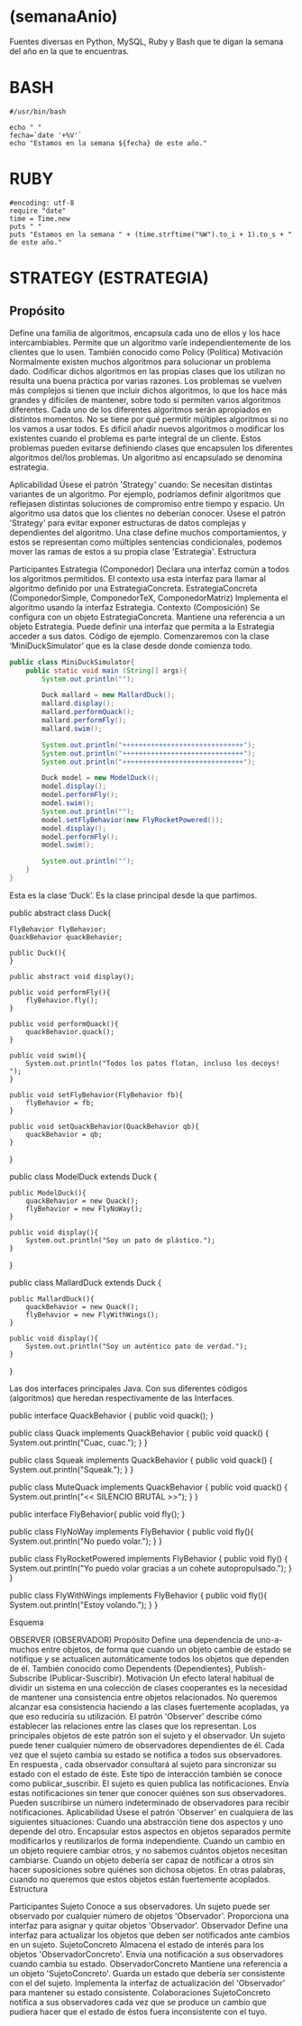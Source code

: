 (semanaAnio)
==========

Fuentes diversas en Python, MySQL, Ruby y Bash que te digan la semana del año en la que te encuentras.

BASH
====
```
#/usr/bin/bash

echo " "
fecha=`date '+%V'`
echo "Estamos en la semana ${fecha} de este año."
```

RUBY
====

```
#encoding: utf-8
require "date"
time = Time.new
puts " "
puts "Estamos en la semana " + (time.strftime("%W").to_i + 1).to_s + " de este año."
```


# STRATEGY (ESTRATEGIA)

## Propósito

Define una familia de algoritmos, encapsula cada uno de ellos y los hace intercambiables. Permite que un algoritmo varíe independientemente de los clientes que lo usen.
También conocido como
Policy (Política)
Motivación
Normalmente existen muchos algoritmos para solucionar un problema dado. Codificar dichos algoritmos en las propias clases que los utilizan no resulta una buena práctica por varias razones.
Los problemas se vuelven más complejos si tienen que incluir dichos algoritmos, lo que los hace más grandes y difíciles de mantener, sobre todo si permiten varios algoritmos diferentes.
Cada uno de los diferentes algoritmos serán apropiados en distintos momentos. No se tiene por qué permitir múltiples algoritmos si no los vamos a usar todos.
Es difícil añadir nuevos algoritmos o modificar los existentes cuando el problema es parte integral de un cliente.
Estos problemas pueden evitarse definiendo clases que encapsulen los diferentes algoritmos del/los problemas. Un algoritmo así encapsulado se denomina estrategia.


Aplicabilidad
Úsese el patrón 'Strategy' cuando:
Se necesitan distintas variantes de un algoritmo. Por ejemplo, podríamos definir algoritmos que reflejasen distintas soluciones de compromiso entre tiempo y espacio.
Un algoritmo usa datos que los clientes no deberían conocer. Úsese el patrón 'Strategy' para evitar exponer estructuras de datos complejas y dependientes del algoritmo.
Una clase define muchos comportamientos, y estos se representan como múltiples sentencias condicionales, podemos mover las ramas de estos a su propia clase 'Estrategia'.
Estructura



Participantes
Estrategia (Componedor)
Declara una interfaz común a todos los algoritmos permitidos. El contexto usa esta interfaz para llamar al algoritmo definido por una EstrategiaConcreta.
EstrategiaConcreta (ComponedorSimple, ComponedorTeX, ComponedorMatriz)
Implementa el algoritmo usando la interfaz Estrategia.
Contexto (Composición)
Se configura con un objeto EstrategiaConcreta.
Mantiene una referencia a un objeto Estrategia.
Puede definir una interfaz que permita a la Estrategia acceder a sus datos.
Código de ejemplo.
Comenzaremos con la clase ‘MiniDuckSimulator’ que es la clase desde donde comienza todo.

```java
public class MiniDuckSimulator{
    public static void main (String[] args){
        System.out.println("");

        Duck mallard = new MallardDuck();
        mallard.display();
        mallard.performQuack();
        mallard.performFly();
        mallard.swim();

        System.out.println("++++++++++++++++++++++++++++++");
        System.out.println("++++++++++++++++++++++++++++++");
        System.out.println("++++++++++++++++++++++++++++++");

        Duck model = new ModelDuck();
        model.display();
        model.performFly();
        model.swim();
        System.out.println("");
        model.setFlyBehavior(new FlyRocketPowered());
        model.display();
        model.performFly();
        model.swim();

        System.out.println("");
    }
}

```

Esta es la clase ‘Duck’. Es la clase principal desde la que partimos.

public abstract class Duck{
    
    FlyBehavior flyBehavior;
    QuackBehavior quackBehavior;

    public Duck(){
    }

    public abstract void display();

    public void performFly(){
        flyBehavior.fly();
    }

    public void performQuack(){
        quackBehavior.quack();
    }

    public void swim(){
        System.out.println("Todos los patos flotan, incluso los decoys! ");
    }

    public void setFlyBehavior(FlyBehavior fb){
        flyBehavior = fb;
    }

    public void setQuackBehavior(QuackBehavior qb){
        quackBehavior = qb;
    }
}

public class ModelDuck extends Duck {

    public ModelDuck(){
        quackBehavior = new Quack();
        flyBehavior = new FlyNoWay();
    }

    public void display(){
        System.out.println("Soy un pato de plástico.");
    }
}

public class MallardDuck extends Duck {

    public MallardDuck(){
        quackBehavior = new Quack();
        flyBehavior = new FlyWithWings();
    }

    public void display(){
        System.out.println("Soy un auténtico pato de verdad.");
    }
}


Las dos interfaces principales Java. Con sus diferentes códigos (algoritmos) que heredan respectivamente de las Interfaces.

public interface QuackBehavior {
    public void quack();
}

public class Quack implements QuackBehavior {
    public void quack() {
        System.out.println("Cuac, cuac.");
    }
}

public class Squeak implements QuackBehavior {
    public void quack() {
        System.out.println("Squeak.");
    }
}

public class MuteQuack implements QuackBehavior {
    public void quack() {
        System.out.println("<< SILENCIO BRUTAL >>");
    }
}


public interface FlyBehavior{
    public void fly();
}

public class FlyNoWay implements FlyBehavior {
    public void fly(){
        System.out.println("No puedo volar.");
    }
}

public class FlyRocketPowered implements FlyBehavior {
    public void fly() {
        System.out.println("Yo puedo volar gracias a un cohete autopropulsado.");
    }
}

public class FlyWithWings implements FlyBehavior {
    public void fly(){
        System.out.println("Estoy volando.");
    }
}

Esquema

OBSERVER (OBSERVADOR)
Propósito
Define una dependencia de uno-a-muchos entre objetos, de forma que cuando un objeto cambie de estado se notifique y se actualicen automáticamente todos los objetos que dependen de él.
También conocido como
Dependents (Dependientes), Publish-Subscribe (Publicar-Suscribir).
Motivación
Un efecto lateral habitual de dividir un sistema en una colección de clases cooperantes es la necesidad de mantener una consistencia entre objetos relacionados. No queremos alcanzar esa consistencia haciendo a las clases fuertemente acopladas, ya que eso reduciría su utilización.
El patrón 'Observer' describe cómo establecer las relaciones entre las clases que los representan. Los principales objetos de este patrón son el sujeto y el observador. Un sujeto puede tener cualquier número de observadores dependientes de él. Cada vez que el sujeto cambia su estado se notifica a todos sus observadores. En respuesta , cada observador consultará al sujeto para sincronizar su estado con el estado de éste.
Este tipo de interacción también se conoce como publicar_suscribir. El sujeto es quien publica las notificaciones. Envía estas notificaciones sin tener que conocer quiénes son sus observadores. Pueden suscribirse un número indeterminado de observadores para recibir notificaciones.
Aplicabilidad
Úsese el patrón 'Observer' en cualquiera de las siguientes situaciones:
Cuando una abstracción tiene dos aspectos y uno depende del otro. Encapsular estos aspectos en objetos separados permite modificarlos y reutilizarlos de forma independiente.
Cuando un cambio en un objeto requiere cambiar otros, y no sabemos cuántos objetos necesitan cambiarse.
Cuando un objeto debería ser capaz de notificar a otros sin hacer suposiciones sobre quiénes son dichosa objetos. En otras palabras, cuando no queremos que estos objetos están fuertemente acoplados.
Estructura

Participantes
Sujeto
Conoce a sus observadores. Un sujeto puede ser observado por cualquier número de objetos 'Observador'.
Proporciona una interfaz para asignar y quitar objetos 'Observador'.
Observador
Define una interfaz para actualizar los objetos que deben ser notificados ante cambios en un sujeto.
SujetoConcreto
Almacena el estado de interés para los objetos 'ObservadorConcreto'.
Envía una notificación a sus observadores cuando cambia su estado.
ObservadorConcreto
Mantiene una referencia a un objeto 'SujetoConcreto'.
Guarda un estado que debería ser consistente con el del sujeto.
Implementa la interfaz de actualización del 'Observador' para mantener su estado consistente.
Colaboraciones
SujetoConcreto notifica a sus observadores cada vez que se produce un cambio que pudiera hacer que el estado de éstos fuera inconsistente con el tuyo.